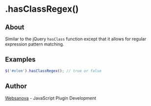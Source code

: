 # .hasClassRegex()

## About

Similar to the jQuery `hasClass` function except that it allows for regular expression pattern matching.

## Examples

```js
$('#elem').hasClassRegex(); // true or false
```

## Author

[Websanova](http://websanova.com) - JavaScript Plugin Development
